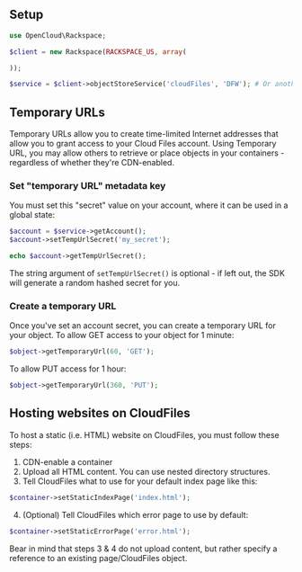 ## Setup

```php
use OpenCloud\Rackspace;

$client = new Rackspace(RACKSPACE_US, array(

));

$service = $client->objectStoreService('cloudFiles', 'DFW'); # Or another region
```

## Temporary URLs

Temporary URLs allow you to create time-limited Internet addresses that allow you to grant access to your Cloud Files
account. Using Temporary URL, you may allow others to retrieve or place objects in your containers - regardless of
whether they're CDN-enabled.

### Set "temporary URL" metadata key

You must set this "secret" value on your account, where it can be used in a global state:

```php
$account = $service->getAccount();
$account->setTempUrlSecret('my_secret');

echo $account->getTempUrlSecret();
```

The string argument of `setTempUrlSecret()` is optional - if left out, the SDK will generate a random hashed secret
for you.

### Create a temporary URL

Once you've set an account secret, you can create a temporary URL for your object. To allow GET access to your object
for 1 minute:

```php
$object->getTemporaryUrl(60, 'GET');
```

To allow PUT access for 1 hour:

```php
$object->getTemporaryUrl(360, 'PUT');
```

## Hosting websites on CloudFiles

To host a static (i.e. HTML) website on CloudFiles, you must follow these steps:

1. CDN-enable a container
2. Upload all HTML content. You can use nested directory structures.
3. Tell CloudFiles what to use for your default index page like this:

```php
$container->setStaticIndexPage('index.html');
```

4. (Optional) Tell CloudFiles which error page to use by default:

```php
$container->setStaticErrorPage('error.html');
```

Bear in mind that steps 3 & 4 do not upload content, but rather specify a reference to an existing page/CloudFiles object.
